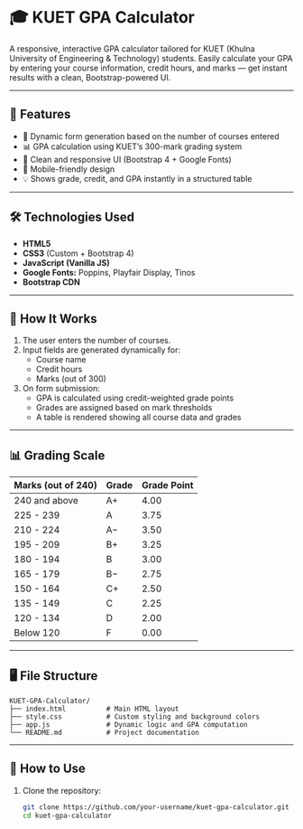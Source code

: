 # 🎓 KUET GPA Calculator

A responsive, interactive GPA calculator tailored for KUET (Khulna University of Engineering & Technology) students. Easily calculate your GPA by entering your course information, credit hours, and marks — get instant results with a clean, Bootstrap-powered UI.

---

## 🚀 Features

- 📌 Dynamic form generation based on the number of courses entered
- 📊 GPA calculation using KUET’s 300-mark grading system
- 🎨 Clean and responsive UI (Bootstrap 4 + Google Fonts)
- 📱 Mobile-friendly design
- 💡 Shows grade, credit, and GPA instantly in a structured table

---

## 🛠️ Technologies Used

- **HTML5**
- **CSS3** (Custom + Bootstrap 4)
- **JavaScript (Vanilla JS)**
- **Google Fonts:** Poppins, Playfair Display, Tinos
- **Bootstrap CDN**

---

## 🧠 How It Works

1. The user enters the number of courses.
2. Input fields are generated dynamically for:
   - Course name
   - Credit hours
   - Marks (out of 300)
3. On form submission:
   - GPA is calculated using credit-weighted grade points
   - Grades are assigned based on mark thresholds
   - A table is rendered showing all course data and grades

---

## 📊 Grading Scale

| Marks (out of 240) | Grade | Grade Point |
|--------------------|-------|-------------|
| 240 and above      | A+    | 4.00        |
| 225 - 239          | A     | 3.75        |
| 210 - 224          | A−    | 3.50        |
| 195 - 209          | B+    | 3.25        |
| 180 - 194          | B     | 3.00        |
| 165 - 179          | B−    | 2.75        |
| 150 - 164          | C+    | 2.50        |
| 135 - 149          | C     | 2.25        |
| 120 - 134          | D     | 2.00        |
| Below 120          | F     | 0.00        |

---

## 🖥️ File Structure

```
KUET-GPA-Calculator/
├── index.html          # Main HTML layout
├── style.css           # Custom styling and background colors
├── app.js              # Dynamic logic and GPA computation
└── README.md           # Project documentation
```

---

## 🧪 How to Use

1. Clone the repository:
   ```bash
   git clone https://github.com/your-username/kuet-gpa-calculator.git
   cd kuet-gpa-calculator
